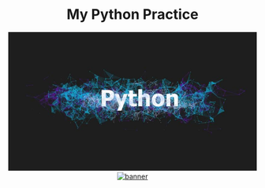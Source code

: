 <h1 align="center"> My Python Practice </h1>

<div align="center">
    <a href="#javascript-modern-interview-code-challenges-by-topic"><img src="assets/python.jpg" alt="banner" /></a>
</div>

<div align="center">
    <a href="#javascript-modern-interview-code-challenges-by-topic"><img src="assets/code.jpg" alt="banner" /></a>
</div>
